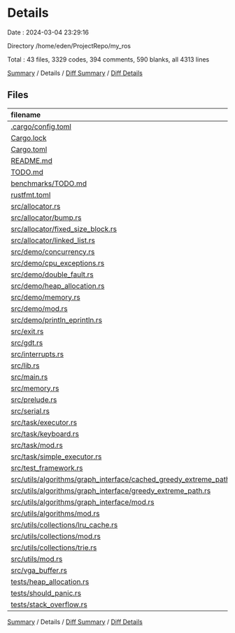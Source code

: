 # Details

Date : 2024-03-04 23:29:16

Directory /home/eden/ProjectRepo/my_ros

Total : 43 files,  3329 codes, 394 comments, 590 blanks, all 4313 lines

[Summary](results.md) / Details / [Diff Summary](diff.md) / [Diff Details](diff-details.md)

## Files
| filename | language | code | comment | blank | total |
| :--- | :--- | ---: | ---: | ---: | ---: |
| [.cargo/config.toml](/.cargo/config.toml) | TOML | 13 | 0 | 6 | 19 |
| [Cargo.lock](/Cargo.lock) | TOML | 322 | 2 | 45 | 369 |
| [Cargo.toml](/Cargo.toml) | TOML | 61 | 7 | 10 | 78 |
| [README.md](/README.md) | source.markdown.math | 11 | 0 | 8 | 19 |
| [TODO.md](/TODO.md) | source.markdown.math | 3 | 0 | 3 | 6 |
| [benchmarks/TODO.md](/benchmarks/TODO.md) | source.markdown.math | 3 | 0 | 2 | 5 |
| [rustfmt.toml](/rustfmt.toml) | TOML | 1 | 0 | 1 | 2 |
| [src/allocator.rs](/src/allocator.rs) | Rust | 94 | 11 | 28 | 133 |
| [src/allocator/bump.rs](/src/allocator/bump.rs) | Rust | 50 | 18 | 11 | 79 |
| [src/allocator/fixed_size_block.rs](/src/allocator/fixed_size_block.rs) | Rust | 72 | 20 | 13 | 105 |
| [src/allocator/linked_list.rs](/src/allocator/linked_list.rs) | Rust | 104 | 43 | 20 | 167 |
| [src/demo/concurrency.rs](/src/demo/concurrency.rs) | Rust | 86 | 2 | 11 | 99 |
| [src/demo/cpu_exceptions.rs](/src/demo/cpu_exceptions.rs) | Rust | 4 | 0 | 1 | 5 |
| [src/demo/double_fault.rs](/src/demo/double_fault.rs) | Rust | 6 | 0 | 1 | 7 |
| [src/demo/heap_allocation.rs](/src/demo/heap_allocation.rs) | Rust | 22 | 0 | 8 | 30 |
| [src/demo/memory.rs](/src/demo/memory.rs) | Rust | 36 | 6 | 6 | 48 |
| [src/demo/mod.rs](/src/demo/mod.rs) | Rust | 13 | 3 | 4 | 20 |
| [src/demo/println_eprintln.rs](/src/demo/println_eprintln.rs) | Rust | 8 | 0 | 2 | 10 |
| [src/exit.rs](/src/exit.rs) | Rust | 13 | 0 | 2 | 15 |
| [src/gdt.rs](/src/gdt.rs) | Rust | 46 | 0 | 8 | 54 |
| [src/interrupts.rs](/src/interrupts.rs) | Rust | 121 | 26 | 24 | 171 |
| [src/lib.rs](/src/lib.rs) | Rust | 74 | 6 | 11 | 91 |
| [src/main.rs](/src/main.rs) | Rust | 41 | 2 | 12 | 55 |
| [src/memory.rs](/src/memory.rs) | Rust | 94 | 31 | 22 | 147 |
| [src/prelude.rs](/src/prelude.rs) | Rust | 0 | 0 | 2 | 2 |
| [src/serial.rs](/src/serial.rs) | Rust | 32 | 3 | 6 | 41 |
| [src/task/executor.rs](/src/task/executor.rs) | Rust | 103 | 5 | 17 | 125 |
| [src/task/keyboard.rs](/src/task/keyboard.rs) | Rust | 93 | 8 | 12 | 113 |
| [src/task/mod.rs](/src/task/mod.rs) | Rust | 68 | 0 | 13 | 81 |
| [src/task/simple_executor.rs](/src/task/simple_executor.rs) | Rust | 44 | 0 | 8 | 52 |
| [src/test_framework.rs](/src/test_framework.rs) | Rust | 11 | 0 | 3 | 14 |
| [src/utils/algorithms/graph_interface/cached_greedy_extreme_path.rs](/src/utils/algorithms/graph_interface/cached_greedy_extreme_path.rs) | Rust | 441 | 75 | 64 | 580 |
| [src/utils/algorithms/graph_interface/greedy_extreme_path.rs](/src/utils/algorithms/graph_interface/greedy_extreme_path.rs) | Rust | 409 | 77 | 64 | 550 |
| [src/utils/algorithms/graph_interface/mod.rs](/src/utils/algorithms/graph_interface/mod.rs) | Rust | 96 | 0 | 15 | 111 |
| [src/utils/algorithms/mod.rs](/src/utils/algorithms/mod.rs) | Rust | 1 | 0 | 1 | 2 |
| [src/utils/collections/lru_cache.rs](/src/utils/collections/lru_cache.rs) | Rust | 212 | 26 | 35 | 273 |
| [src/utils/collections/mod.rs](/src/utils/collections/mod.rs) | Rust | 3 | 0 | 2 | 5 |
| [src/utils/collections/trie.rs](/src/utils/collections/trie.rs) | Rust | 81 | 0 | 15 | 96 |
| [src/utils/mod.rs](/src/utils/mod.rs) | Rust | 2 | 0 | 1 | 3 |
| [src/vga_buffer.rs](/src/vga_buffer.rs) | Rust | 292 | 19 | 44 | 355 |
| [tests/heap_allocation.rs](/tests/heap_allocation.rs) | Rust | 62 | 1 | 11 | 74 |
| [tests/should_panic.rs](/tests/should_panic.rs) | Rust | 29 | 0 | 6 | 35 |
| [tests/stack_overflow.rs](/tests/stack_overflow.rs) | Rust | 52 | 3 | 12 | 67 |

[Summary](results.md) / Details / [Diff Summary](diff.md) / [Diff Details](diff-details.md)